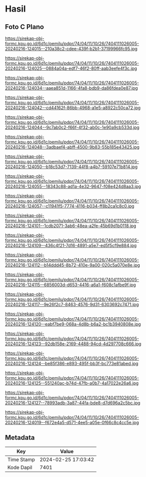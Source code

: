 # Hasil

## Foto C Plano

https://sirekap-obj-formc.kpu.go.id/6d1c/pemilu/pdpr/74/04/11/10/26/7404111026005-20240216-124015--210a38c2-cdee-439f-b2b1-37199966fc95.jpg

https://sirekap-obj-formc.kpu.go.id/6d1c/pemilu/pdpr/74/04/11/10/26/7404111026005-20240216-124025--0884a04a-edf7-46f2-80ff-aab3eefe4f3c.jpg

https://sirekap-obj-formc.kpu.go.id/6d1c/pemilu/pdpr/74/04/11/10/26/7404111026005-20240216-124034--aaea851d-1166-4fa8-bdb9-da86fdea0e87.jpg

https://sirekap-obj-formc.kpu.go.id/6d1c/pemilu/pdpr/74/04/11/10/26/7404111026005-20240216-124042--cd44162f-86bb-4968-a1e5-a8922c50ca72.jpg

https://sirekap-obj-formc.kpu.go.id/6d1c/pemilu/pdpr/74/04/11/10/26/7404111026005-20240216-124044--9c7ab0c2-f66f-4f32-ab0c-1e90a9cb533d.jpg

https://sirekap-obj-formc.kpu.go.id/6d1c/pemilu/pdpr/74/04/11/10/26/7404111026005-20240216-124048--3adbaef4-abff-4500-9b83-55b185e43425.jpg

https://sirekap-obj-formc.kpu.go.id/6d1c/pemilu/pdpr/74/04/11/10/26/7404111026005-20240216-124050--b18c53d7-7139-44f8-a4b7-59107e71b814.jpg

https://sirekap-obj-formc.kpu.go.id/6d1c/pemilu/pdpr/74/04/11/10/26/7404111026005-20240216-124055--18343c88-ad1a-4e32-9647-f08e424d8aa3.jpg

https://sirekap-obj-formc.kpu.go.id/6d1c/pemilu/pdpr/74/04/11/10/26/7404111026005-20240216-124057--c11941f5-7774-4116-b034-ff8b2ca1c8c0.jpg

https://sirekap-obj-formc.kpu.go.id/6d1c/pemilu/pdpr/74/04/11/10/26/7404111026005-20240216-124101--1cdb2071-3ab6-48ea-a2fe-45b69d1b0118.jpg

https://sirekap-obj-formc.kpu.go.id/6d1c/pemilu/pdpr/74/04/11/10/26/7404111026005-20240216-124109--436c4f21-7d16-4891-a5e7-ed5f5cf9e884.jpg

https://sirekap-obj-formc.kpu.go.id/6d1c/pemilu/pdpr/74/04/11/10/26/7404111026005-20240216-124112--b14ddd45-8b72-410e-9a00-020c5a070e8e.jpg

https://sirekap-obj-formc.kpu.go.id/6d1c/pemilu/pdpr/74/04/11/10/26/7404111026005-20240216-124115--6856003d-d653-4416-a6a1-f608c1afbe9f.jpg

https://sirekap-obj-formc.kpu.go.id/6d1c/pemilu/pdpr/74/04/11/10/26/7404111026005-20240216-124117--9e26f2c7-8463-4576-9d31-6303692c7471.jpg

https://sirekap-obj-formc.kpu.go.id/6d1c/pemilu/pdpr/74/04/11/10/26/7404111026005-20240216-124120--eabf7be9-068a-4d8b-b6a2-bc1b3940808e.jpg

https://sirekap-obj-formc.kpu.go.id/6d1c/pemilu/pdpr/74/04/11/10/26/7404111026005-20240216-124123--92db158e-2169-4488-94cd-4d297708c666.jpg

https://sirekap-obj-formc.kpu.go.id/6d1c/pemilu/pdpr/74/04/11/10/26/7404111026005-20240216-124124--be85f386-e893-495f-bb3f-bc773e81abed.jpg

https://sirekap-obj-formc.kpu.go.id/6d1c/pemilu/pdpr/74/04/11/10/26/7404111026005-20240216-124125--551240ac-b74d-47fb-a0b7-4a17022e26a6.jpg

https://sirekap-obj-formc.kpu.go.id/6d1c/pemilu/pdpr/74/04/11/10/26/7404111026005-20240216-124127--78993adb-3a87-44fa-bde8-d7d696a2c5bc.jpg

https://sirekap-obj-formc.kpu.go.id/6d1c/pemilu/pdpr/74/04/11/10/26/7404111026005-20240216-124019--f672e4a5-d571-4ee5-a05e-0f66c8c4cc5e.jpg


## Metadata

| Key        | Value               |
| ---------- | ------------------- |
| Time Stamp | 2024-02-25 17:03:42 |
| Kode Dapil | 7401                |




